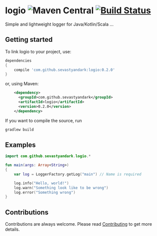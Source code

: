 # logio ![Maven Central](https://img.shields.io/maven-central/v/com.github.sevastyandark/logio.svg)   [![Build Status](https://travis-ci.org/SevastyanDark/logio.svg?branch=master)](https://travis-ci.org/SevastyanDark/logio)
Simple and lightweight logger for Java/Kotlin/Scala ...
## Getting started
To link logio to your project, use:
```gradle
dependencies
{
    compile 'com.github.sevastyandark:logio:0.2.0'
}
```
or, using Maven:
```xml
    <dependency>
      <groupId>com.github.sevastyandark</groupId>
      <artifactId>logio</artifactId>
      <version>0.2.0</version>
    </dependency>
```
If you want to compile the source, run
```cmd
gradlew build
```
## Examples

```kotlin
import com.github.sevastyandark.logio.*

fun main(args: Array<String>)
{
    var log = LoggerFactory.getLog("main") // Name is required

    log.info("Hello, world!")
    log.warn("Something look like to be wrong")
    log.error("Something wrong")
}
```
## Contributions
Contributions are always welcome. Please read [Contributing](https://github.com/SevastyanDark/logio/blob/master/CONTRIBUTING.md) to get more details.

